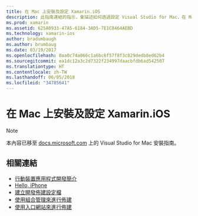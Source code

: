 ```yaml
---
title: 在 Mac 上安裝及設定 Xamarin.iOS
description: 此指南連結的指示，會描述如何透過設定 Visual Studio for Mac，在 Mac 上安裝和設定 Xamarin.iOS。
ms.prod: xamarin
ms.assetid: 625A0933-47A5-6184-3AD5-7E1C8464AEBD
ms.technology: xamarin-ios
author: bradumbaugh
ms.author: brumbaug
ms.date: 03/19/2017
ms.openlocfilehash: 8aa0c74a066c1a6bc6f57f8f3c829dedb8ed62b4
ms.sourcegitcommit: ea1dc12a3c2d7322f234997daacbfdb6ad542507
ms.translationtype: HT
ms.contentlocale: zh-TW
ms.lasthandoff: 06/05/2018
ms.locfileid: "34785641"
---
```

# <a name="installing-and-configuring-xamarinios-on-a-mac"></a>在 Mac 上安裝及設定 Xamarin.iOS

> [!NOTE]
> 本內容已移至 [docs.microsoft.com](https://docs.microsoft.com/visualstudio/mac/installation) 上的 Visual Studio for Mac 安裝指南。

## <a name="related-links"></a>相關連結

- [行動裝置應用程式開發簡介](~/cross-platform/get-started/introduction-to-mobile-development.md)
- [Hello, iPhone](~/ios/get-started/hello-ios/index.md)
- [建立開發佈建設定檔](http://developer.apple.com/library/ios/#documentation/ToolsLanguages/Conceptual/DevPortalGuide/CreatingandDownloadingDevelopmentProvisioningProfiles/CreatingandDownloadingDevelopmentProvisioningProfiles.html)
- [使用組合管理來進行佈建](http://developer.apple.com/library/ios/#recipes/xcode_help-devices_organizer/articles/provision_device_for_development-generic.html)
- [使用入口網站來進行佈建](http://developer.apple.com/library/ios/#recipes/ProvisioningPortal_Recipes/DownloadingaProvisioningProfile/DownloadingaProvisioningProfile.html)
